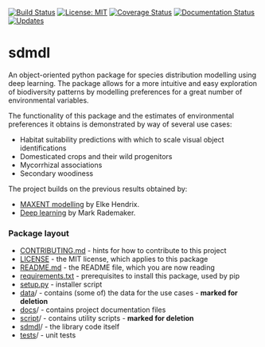 [![Build Status](https://travis-ci.com/naturalis/sdmdl.svg?branch=master)](https://travis-ci.com/naturalis/sdmdl)
[![License: MIT](https://img.shields.io/badge/License-MIT-success.svg)](https://opensource.org/licenses/MIT)
[![Coverage Status](https://coveralls.io/repos/github/naturalis/sdmdl/badge.svg?branch=master)](https://coveralls.io/github/naturalis/sdmdl?branch=master)
[![Documentation Status](https://readthedocs.org/projects/sdmdl/badge/?version=latest)](https://sdmdl.readthedocs.io/en/latest/?badge=latest)
[![Updates](https://pyup.io/repos/github/naturalis/sdmdl/shield.svg)](https://pyup.io/repos/github/naturalis/sdmdl/)

# sdmdl

An object-oriented python package for species distribution modelling using deep learning.
The package allows for a more intuitive and easy exploration of biodiversity patterns by 
modelling preferences for a great number of environmental variables. 

The functionality of this package and the estimates of environmental preferences it
obtains is demonstrated by way of several use cases:

* Habitat suitability predictions with which to scale visual object identifications
* Domesticated crops and their wild progenitors
* Mycorrhizal associations
* Secondary woodiness

The project builds on the previous results obtained by:

- [MAXENT modelling](https://github.com/naturalis/trait-geo-diverse-ungulates) by Elke Hendrix.
- [Deep learning](https://github.com/naturalis/trait-geo-diverse-dl) by Mark Rademaker.

### Package layout

- [CONTRIBUTING.md](CONTRIBUTING.md) - hints for how to contribute to this project
- [LICENSE](LICENSE) - the MIT license, which applies to this package
- [README.md](README.md) - the README file, which you are now reading
- [requirements.txt](requirements.txt) - prerequisites to install this package, used by pip
- [setup.py](setup.py) - installer script
- [data](data)/ - contains (some of) the data for the use cases - **marked for deletion**
- [docs](docs)/ - contains project documentation files
- [script](script)/ - contains utility scripts - **marked for deletion**
- [sdmdl](sdmdl)/ - the library code itself
- [tests](tests)/ - unit tests
